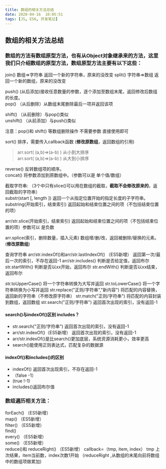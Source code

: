 ```yaml
---
title: 数组的相关方法总结
date: 2020-04-16  10:05:51
tags: [JS, ES6, 开发笔记]
---
```


## 数组的相关方法总结

### 数组的方法有数组原型方法，也有从Object对象继承来的方法，这里我们只介绍数组的原型方法，数组原型方法主要有以下这些：
join()                        数组=>字符串    返回一个新的字符串，原来的没改变
split()                      字符串=>数组     返回一个新的数组，原来的没改变

push()           (从后添加)接收任意数量的参数，逐个添加至数组末尾，返回修改后数组的长度。  
pop()          （从后删除）从数组末尾删除最后一项并返回该项  

shift()         （从前删除）与pop()类似  
unshift()     （从前添加）与push()类似  

注意：pop()和 shift() 等数组删除操作  不需要参数  直接使用即可



sort()         排序，需要传入callback函数  (**修改原数组**，返回数组的引用)  

> arr.sort( (a,b)=>(a-b) )   从小到大排序  
> arr.sort( (a,b)=>(a-b) )   从大到小排序   

reverse()      反转数组项的顺序。  
concat()      将参数添加到原数组中。（参数可以是 单个值/数组）  

截取字符串:  （3个中只有slice()可以用在数组的截取，**截取不会修改原来的**，返回截取的字符串）  
substr(start [, length ])                   返回一个从指定位置开始的指定长度的子字符串。  
substring(开始索引，结束索引)     返回起始和结束位置之间的项（不包括结束位置的项）  

arr/str.slice(开始索引，结束索引)               返回起始和结束位置之间的项（不包括结束位置的项）参数可以  是负数  

arr.splice(索引，删除数量，插入元素)      数组增/删/改，返回被删除/替换的元素。  (**修改原数组**)

查询字符串
arr/str.indexOf()和arr/str.lastIndexOf() （ES5新增）  返回第一次/最后一次的索引，不存在返回-1
arr/str.includes()    判断是否给定值，返回布尔  
str.startWith()    判断是否以xx开始，返回布尔
str.endWith()     判断是否以xx结束，返回布尔

str.toUpperCase()                                  将一个字符串转换为大写并返回
str.toLowerCase()                                  将一个字符串转换为小写并返回
str.replace("正则/字符串","新内容")        将匹配的内容替换，返回新的字符串（不修改原字符串）
str.match("正则/字符串")                        将匹配的内容封装到数组，返回数组
str.search("正则/字符串")                       返回首次出现的索引，没有返回-1

#### search()与indexOf()区别         includes？
- str.search("正则/字符串")                       返回首次出现的索引，没有返回-1
- arr/str.indexOf()（ES5新增） 返回首次出现的索引，没有返回-1  
- arr/str.indexOf()是比search()更加底层，系统资源消耗更小，效率更高
- search()能使用正则表达式，匹配复杂的数据源

#### indexOf()和includes()的区别

- indexOf() 返回首次出现索引，不存在返回-1   
- （false   -1）
-   (true    !-1)
- includes()返回布尔值




### 数组遍历相关方法：
forEach() （ES5新增）  
map() （ES5新增）  
filter() （ES5新增）  	
find()   
every() （ES5新增）  
some() （ES5新增）  
reduce()和 reduceRight() （ES5新增）     callback=（tmp, item, index） tmp 上次结果，item当前数，index次数1开始
（reduceRight ,从数组的末尾向前将数组中的数组项做累加)